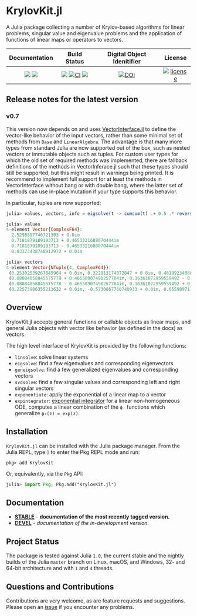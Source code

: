 # KrylovKit.jl

A Julia package collecting a number of Krylov-based algorithms for linear problems, singular
value and eigenvalue problems and the application of functions of linear maps or operators
to vectors.

| **Documentation** | **Build Status** | **Digital Object Idenitifier** | **License** |
|:-----------------:|:----------------:|:---------------:|:-----------:|
| [![][docs-stable-img]][docs-stable-url] [![][docs-dev-img]][docs-dev-url] | [![][aqua-img]][aqua-url] [![CI][github-img]][github-url] [![][codecov-img]][codecov-url] | [![DOI][doi-img]][doi-url] | [![license][license-img]][license-url] |

[docs-dev-img]: https://img.shields.io/badge/docs-dev-blue.svg
[docs-dev-url]: https://jutho.github.io/KrylovKit.jl/latest

[docs-stable-img]: https://img.shields.io/badge/docs-stable-blue.svg
[docs-stable-url]: https://jutho.github.io/KrylovKit.jl/stable

[github-img]: https://github.com/Jutho/KrylovKit.jl/workflows/CI/badge.svg
[github-url]: https://github.com/Jutho/KrylovKit.jl/actions?query=workflow%3ACI

[aqua-img]: https://raw.githubusercontent.com/JuliaTesting/Aqua.jl/master/badge.svg
[aqua-url]: https://github.com/JuliaTesting/Aqua.jl

[codecov-img]: https://codecov.io/gh/Jutho/KrylovKit.jl/branch/master/graph/badge.svg
[codecov-url]: https://codecov.io/gh/Jutho/KrylovKit.jl

[license-img]: http://img.shields.io/badge/license-MIT-brightgreen.svg?style=flat
[license-url]: LICENSE.md

[doi-img]: https://zenodo.org/badge/DOI/10.5281/zenodo.10622234.svg
[doi-url]: https://doi.org/10.5281/zenodo.10622234

## Release notes for the latest version

### v0.7
This version now depends on and uses [VectorInterface.jl](https://github.com/Jutho/VectorInterface.jl)
to define the vector-like behavior of the input vectors, rather than some minimal set of
methods from `Base` and `LinearAlgebra`. The advantage is that many more types from standard
Julia are now supported out of the box, such as nested vectors or immutable objects such as
tuples. For custom user types for which the old set of required methods was implemented, there
are fallback definitions of the methods in VectorInferace.jl such that these types should still
be supported, but this might result in warnings being printed. It is recommend to implement full
support for at least the methods in VectorInterface without bang or with double bang, where the
latter set of methods can use in-place mutation if your type supports this behavior.

In particular, tuples are now supported:

```julia
julia> values, vectors, info = eigsolve(t -> cumsum(t) .+ 0.5 .* reverse(t), (1,0,0,0));

julia> values
4-element Vector{ComplexF64}:
  2.5298897746721303 + 0.0im
  0.7181879189193713 + 0.4653321688070444im
  0.7181879189193713 - 0.4653321688070444im
  0.03373438748912972 + 0.0im

julia> vectors
4-element Vector{NTuple{4, ComplexF64}}:
 (0.25302539267845964 + 0.0im, 0.322913174072047 + 0.0im, 0.48199234088257203 + 0.0im, 0.774201921982351 + 0.0im)
 (0.08084058845575778 + 0.46550907490257704im, 0.16361072959559492 - 0.20526827902633993im, -0.06286027036719286 - 0.6630573167350086im, -0.47879640378455346 - 0.18713670961291684im)
 (0.08084058845575778 - 0.46550907490257704im, 0.16361072959559492 + 0.20526827902633993im, -0.06286027036719286 + 0.6630573167350086im, -0.47879640378455346 + 0.18713670961291684im)
 (0.22573986355213632 + 0.0im, -0.5730667760748933 + 0.0im, 0.655989711683001 + 0.0im, -0.4362493350466509 + 0.0im)
```

## Overview
KrylovKit.jl accepts general functions or callable objects as linear maps, and general Julia
objects with vector like behavior (as defined in the docs) as vectors.

The high level interface of KrylovKit is provided by the following functions:
*   `linsolve`: solve linear systems
*   `eigsolve`: find a few eigenvalues and corresponding eigenvectors
*   `geneigsolve`: find a few generalized eigenvalues and corresponding vectors
*   `svdsolve`: find a few singular values and corresponding left and right singular vectors
*   `exponentiate`: apply the exponential of a linear map to a vector
*   `expintegrator`: [exponential integrator](https://en.wikipedia.org/wiki/Exponential_integrator)
    for a linear non-homogeneous ODE, computes a linear combination of the `ϕⱼ` functions which generalize `ϕ₀(z) = exp(z)`.

## Installation
`KrylovKit.jl` can be installed with the Julia package manager.
From the Julia REPL, type `]` to enter the Pkg REPL mode and run:
```
pkg> add KrylovKit
```

Or, equivalently, via the `Pkg` API:
```julia
julia> import Pkg; Pkg.add("KrylovKit.jl")
```

## Documentation

-   [**STABLE**][docs-stable-url] - **documentation of the most recently tagged version.**
-   [**DEVEL**][docs-dev-url] - *documentation of the in-development version.*

## Project Status

The package is tested against Julia `1.0`, the current stable and the nightly builds of the Julia `master` branch on Linux, macOS, and Windows, 32- and 64-bit architecture and with `1` and `4` threads.

## Questions and Contributions

Contributions are very welcome, as are feature requests and suggestions. Please open an [issue][issues-url] if you encounter any problems.

[issues-url]: https://github.com/Jutho/KrylovKit.jl/issues
